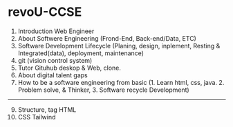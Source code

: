 # revoU-CCSE
1. Introduction Web Engineer
2. About Softwere Engineering (Frond-End, Back-end/Data, ETC)
3. Software Development Lifecycle (Planing, design, inplement, Resting & Integrated(data), deployment, maintenance)
4. git (vision control system)
5. Tutor Gituhub deskop & Web, clone.
6. About digital talent gaps
7. How to be a software engineering from basic (1. Learn html, css, java. 2. Problem solve, & Thinker, 3. Software recycle Development)
  -----------------------------------------------------------------------------
9. Structure, tag HTML
10. CSS Tailwind

